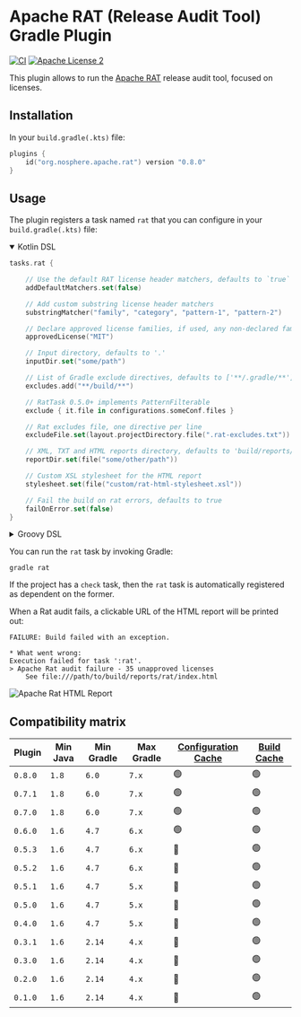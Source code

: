 
# Apache RAT (Release Audit Tool) Gradle Plugin

[![CI](https://github.com/eskatos/creadur-rat-gradle/actions/workflows/gradle-build-pr.yml/badge.svg)](https://github.com/eskatos/creadur-rat-gradle/actions/workflows/gradle-build-pr.yml)
[![Apache License 2](http://img.shields.io/badge/license-ASF2-blue.svg)](http://www.apache.org/licenses/LICENSE-2.0.txt)

This plugin allows to run the [Apache RAT](https://creadur.apache.org/rat/) release audit tool, focused on licenses.

## Installation

In your `build.gradle(.kts)` file:

```kotlin
plugins {
    id("org.nosphere.apache.rat") version "0.8.0"
}
```

## Usage

The plugin registers a task named `rat` that you can configure in your `build.gradle(.kts)` file:

<details open>
<summary>Kotlin DSL</summary>

```kotlin
tasks.rat {

    // Use the default RAT license header matchers, defaults to `true`
    addDefaultMatchers.set(false)

    // Add custom substring license header matchers
    substringMatcher("family", "category", "pattern-1", "pattern-2")

    // Declare approved license families, if used, any non-declared family won't be approved
    approvedLicense("MIT")

    // Input directory, defaults to '.'
    inputDir.set("some/path")

    // List of Gradle exclude directives, defaults to ['**/.gradle/**']
    excludes.add("**/build/**")

    // RatTask 0.5.0+ implements PatternFilterable
    exclude { it.file in configurations.someConf.files }

    // Rat excludes file, one directive per line
    excludeFile.set(layout.projectDirectory.file(".rat-excludes.txt"))

    // XML, TXT and HTML reports directory, defaults to 'build/reports/rat'
    reportDir.set(file("some/other/path"))

    // Custom XSL stylesheet for the HTML report
    stylesheet.set(file("custom/rat-html-stylesheet.xsl"))

    // Fail the build on rat errors, defaults to true
    failOnError.set(false)
}
```

</details>
<details>
<summary>Groovy DSL</summary>

```groovy
rat {

    // Input directory, defaults to '.'
    inputDir.set(file("some/path"))

    // List of Gradle exclude directives, defaults to ['**/.gradle/**']
    excludes.add("**/build/**")

    // Rat excludes file, one directive per line
    excludeFile.set(layout.projectDirectory.file(".rat-excludes.txt"))

    // XML, TXT and HTML reports directory, defaults to 'build/reports/rat'
    reportDir.set(file("some/other/path"))

    // Custom XSL stylesheet for the HTML report
    stylesheet.set(file("custom/rat-html-stylesheet.xsl"))

    // Fail the build on rat errors, defaults to true
    failOnError.set(false)

    // Prints the list of files with unapproved licences to the console, defaults to false
    verbose.set(true)
}
```

</details>


You can run the `rat` task by invoking Gradle:

```
gradle rat
```

If the project has a `check` task, then the `rat` task is automatically registered as dependent on the former.

When a Rat audit fails, a clickable URL of the HTML report will be printed out:

```
FAILURE: Build failed with an exception.

* What went wrong:
Execution failed for task ':rat'.
> Apache Rat audit failure - 35 unapproved licenses
    See file:///path/to/build/reports/rat/index.html
```

![Apache Rat HTML Report](src/docs/resources/html_report_header.png "Apache Rat HTML Report")


## Compatibility matrix

| Plugin  | Min Java | Min Gradle | Max Gradle | [Configuration Cache](https://docs.gradle.org/current/userguide/configuration_cache.html) | [Build Cache](https://docs.gradle.org/current/userguide/build_cache.html)
|---------| --- | --- | --- | --- | ---
| `0.8.0` | `1.8` | `6.0` | `7.x` | 🟢 | 🟢
| `0.7.1` | `1.8` | `6.0` | `7.x` | 🟢 | 🟢
| `0.7.0` | `1.8` | `6.0` | `7.x` | 🟢 | 🟢
| `0.6.0` | `1.6` | `4.7` | `6.x` | 🟢 | 🟢
| `0.5.3` | `1.6` | `4.7` | `6.x` | 🔴 | 🟢
| `0.5.2` | `1.6` | `4.7` | `6.x` | 🔴 | 🟢
| `0.5.1` | `1.6` | `4.7` | `5.x` | 🔴 | 🟢
| `0.5.0` | `1.6` | `4.7` | `5.x` | 🔴 | 🟢
| `0.4.0` | `1.6` | `4.7` | `5.x` | 🔴 | 🟢
| `0.3.1` | `1.6` | `2.14` | `4.x` | 🔴 | 🟢
| `0.3.0` | `1.6` | `2.14` | `4.x` | 🔴 | 🟢
| `0.2.0` | `1.6` | `2.14` | `4.x` | 🔴 | 🟢
| `0.1.0` | `1.6` | `2.14` | `4.x` | 🔴  | 🟢
